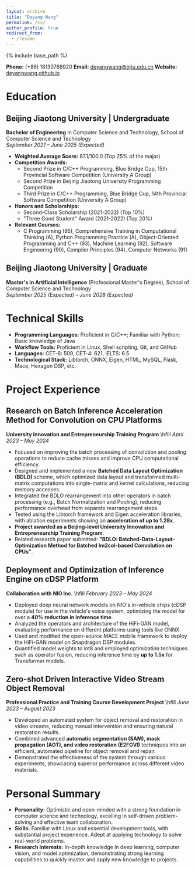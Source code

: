 ```yaml
---
layout: archive
title: "Deyang Wang"
permalink: /cv/
author_profile: true
redirect_from:
  - /resume
---
```


{% include base_path %}

**Phone:** (+86) 18130768920  **Email:** [deyangwang@bjtu.edu.cn](mailto:deyangwang@bjtu.edu.cn)  **Website:** [deyangwang.github.io](https://yodelyang.github.io/)

# Education

## Beijing Jiaotong University | Undergraduate  
**Bachelor of Engineering** in Computer Science and Technology, School of Computer Science and Technology  
*September 2021 – June 2025 (Expected)*  

- **Weighted Average Score:** 87.1/100.0 (Top 25% of the major)
- **Competition Awards:**
  - Second Prize in C/C++ Programming, Blue Bridge Cup, 15th Provincial Software Competition (University A Group)
  - Second Prize in Beijing Jiaotong University Programming Competition
  - Third Prize in C/C++ Programming, Blue Bridge Cup, 14th Provincial Software Competition (University A Group)
- **Honors and Scholarships:**
  - Second-Class Scholarship (2021-2022) (Top 10%)
  - "Three Good Student" Award (2021-2022) (Top 20%)
- **Relevant Courses:**
  - C Programming (95), Comprehensive Training in Computational Thinking (A), Python Programming Practice (A), Object-Oriented Programming and C++ (93), Machine Learning (92), Software Engineering (90), Compiler Principles (94), Computer Networks (91)

## Beijing Jiaotong University | Graduate  
**Master's in Artificial Intelligence** (Professional Master's Degree), School of Computer Science and Technology  
*September 2025 (Expected) – June 2028 (Expected)*

# Technical Skills

- **Programming Languages:** Proficient in C/C++; Familiar with Python; Basic knowledge of Java
- **Workflow Tools:** Proficient in Linux, Shell scripting, Git, and GitHub
- **Languages:** CET-6: 509, CET-4: 621, IELTS: 6.5
- **Technological Stack:** Libtorch, ONNX, Eigen, HTML, MySQL, Flask, Mace, Hexagon DSP, etc.

# Project Experience

## Research on Batch Inference Acceleration Method for Convolution on CPU Platforms  
**University Innovation and Entrepreneurship Training Program** \hfill *April 2023 – May 2024*
- Focused on improving the batch processing of convolution and pooling operations to reduce cache misses and improve CPU computational efficiency.
- Designed and implemented a new **Batched Data Layout Optimization (BDLO)** scheme, which optimized data layout and transformed multi-matrix computations into single-matrix and kernel calculations, reducing memory accesses.
- Integrated the BDLO rearrangement into other operators in batch processing (e.g., Batch Normalization and Pooling), reducing performance overhead from separate rearrangement steps.
- Tested using the Libtorch framework and Eigen acceleration libraries, with ablation experiments showing an **acceleration of up to 1.28x**.
- **Project awarded as a Beijing-level University Innovation and Entrepreneurship Training Program**.
- Related research paper submitted: **"BDLO: Batched-Data-Layout-Optimization Method for Batched Im2col-based Convolution on CPUs"**.

## Deployment and Optimization of Inference Engine on cDSP Platform  
**Collaboration with NIO Inc.**  \hfill  *February 2023 – May 2024*  
- Deployed deep neural network models on NIO's in-vehicle chips (cDSP module) for use in the vehicle's voice system, optimizing the model for over a **40% reduction in inference time**.
- Analyzed the operators and architecture of the HiFi-GAN model, evaluating performance on different platforms using tools like ONNX.
- Used and modified the open-source MACE mobile framework to deploy the HiFi-GAN model on Snapdragon DSP modules.
- Quantified model weights to int8 and employed optimization techniques such as operator fusion, reducing inference time by **up to 1.5x** for Transformer models.

## Zero-shot Driven Interactive Video Stream Object Removal  
**Professional Practice and Training Course Development Project**  \hfill  *June 2023 – August 2023*  
- Developed an automated system for object removal and restoration in video streams, reducing manual intervention and ensuring natural restoration results.
- Combined advanced **automatic segmentation (SAM), mask propagation (AOT), and video restoration (E2FGVI)** techniques into an efficient, automated pipeline for object removal and repair.
- Demonstrated the effectiveness of the system through various experiments, showcasing superior performance across different video materials.

# Personal Summary

- **Personality:** Optimistic and open-minded with a strong foundation in computer science and technology, excelling in self-driven problem-solving and effective team collaboration.
- **Skills:** Familiar with Linux and essential development tools, with substantial project experience. Adept at applying technology to solve real-world problems.
- **Research Interests:** In-depth knowledge in deep learning, computer vision, and model optimization, demonstrating strong learning capabilities to quickly master and apply new knowledge to projects.


